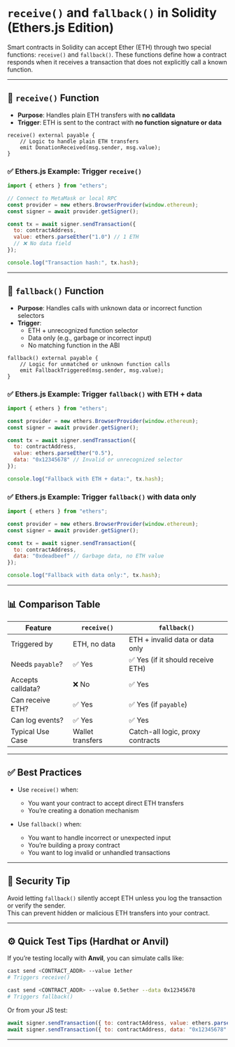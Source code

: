 # `receive()` and `fallback()` in Solidity (Ethers.js Edition)

Smart contracts in Solidity can accept Ether (ETH) through two special functions: `receive()` and `fallback()`. These functions define how a contract responds when it receives a transaction that does not explicitly call a known function.

---

## 🔹 `receive()` Function

- **Purpose**: Handles plain ETH transfers with **no calldata**  
- **Trigger**: ETH is sent to the contract with **no function signature or data**

```solidity
receive() external payable {
    // Logic to handle plain ETH transfers
    emit DonationReceived(msg.sender, msg.value);
}
```

### ✅ Ethers.js Example: Trigger `receive()`

```javascript
import { ethers } from "ethers";

// Connect to MetaMask or local RPC
const provider = new ethers.BrowserProvider(window.ethereum);
const signer = await provider.getSigner();

const tx = await signer.sendTransaction({
  to: contractAddress,
  value: ethers.parseEther("1.0") // 1 ETH
  // ❌ No data field
});

console.log("Transaction hash:", tx.hash);
```

---

## 🔹 `fallback()` Function

- **Purpose**: Handles calls with unknown data or incorrect function selectors  
- **Trigger**:  
  - ETH + unrecognized function selector  
  - Data only (e.g., garbage or incorrect input)  
  - No matching function in the ABI  

```solidity
fallback() external payable {
    // Logic for unmatched or unknown function calls
    emit FallbackTriggered(msg.sender, msg.value);
}
```

### ✅ Ethers.js Example: Trigger `fallback()` with ETH + data

```javascript
import { ethers } from "ethers";

const provider = new ethers.BrowserProvider(window.ethereum);
const signer = await provider.getSigner();

const tx = await signer.sendTransaction({
  to: contractAddress,
  value: ethers.parseEther("0.5"),
  data: "0x12345678" // Invalid or unrecognized selector
});

console.log("Fallback with ETH + data:", tx.hash);
```

### ✅ Ethers.js Example: Trigger `fallback()` with data only

```javascript
import { ethers } from "ethers";

const provider = new ethers.BrowserProvider(window.ethereum);
const signer = await provider.getSigner();

const tx = await signer.sendTransaction({
  to: contractAddress,
  data: "0xdeadbeef" // Garbage data, no ETH value
});

console.log("Fallback with data only:", tx.hash);
```

---

## 📊 Comparison Table

| Feature             | `receive()`        | `fallback()`                        |
|---------------------|--------------------|-------------------------------------|
| Triggered by        | ETH, no data       | ETH + invalid data or data only     |
| Needs `payable`?    | ✅ Yes             | ✅ Yes (if it should receive ETH)    |
| Accepts calldata?   | ❌ No              | ✅ Yes                              |
| Can receive ETH?    | ✅ Yes             | ✅ Yes (if `payable`)               |
| Can log events?     | ✅ Yes             | ✅ Yes                              |
| Typical Use Case    | Wallet transfers   | Catch-all logic, proxy contracts    |

---

## ✅ Best Practices

- Use `receive()` when:
  - You want your contract to accept direct ETH transfers
  - You’re creating a donation mechanism

- Use `fallback()` when:
  - You want to handle incorrect or unexpected input
  - You’re building a proxy contract
  - You want to log invalid or unhandled transactions

---

## 🔐 Security Tip

Avoid letting `fallback()` silently accept ETH unless you log the transaction or verify the sender.  
This can prevent hidden or malicious ETH transfers into your contract.

---

## ⚙️ Quick Test Tips (Hardhat or Anvil)

If you’re testing locally with **Anvil**, you can simulate calls like:

```bash
cast send <CONTRACT_ADDR> --value 1ether
# Triggers receive()

cast send <CONTRACT_ADDR> --value 0.5ether --data 0x12345678
# Triggers fallback()
```

Or from your JS test:

```javascript
await signer.sendTransaction({ to: contractAddress, value: ethers.parseEther("1") }); // receive()
await signer.sendTransaction({ to: contractAddress, data: "0x12345678" }); // fallback()
```

---
